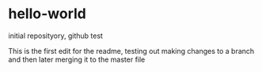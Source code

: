 # hello-world
initial reposityory, github test

This is the first edit for the readme, testing out making changes to a branch and then later merging it to the master file
